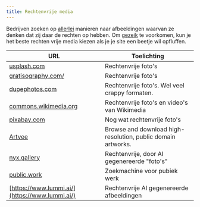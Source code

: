 ```yaml
---
title: Rechtenvrije media
---
```


Bedrijven zoeken op [allerlei](https://permissionmachine.com/) manieren naar afbeeldingen waarvan ze denken dat zij daar de rechten op hebben. Om [gezeik](https://www.haykranen.nl/2021/09/14/geen-plaatjes/) te voorkomen, kun je het beste rechten vrije media kiezen als je je site een beetje wil opfluffen.

| URL                                                    | Toelichting                                                  |
| ------------------------------------------------------ | ------------------------------------------------------------ |
| [usplash.com](https://unsplash.com)                    | Rechtenvrije foto's                                          |
| [gratisography.com/](https://gratisography.com/)       | Rechtenvrije foto's                                          |
| [dupephotos.com](https://dupephotos.com/)              | Rechtenvrije foto's. Wel veel crappy formaten.               |
| [commons.wikimedia.org](https://commons.wikimedia.org) | Rechtenvrije foto's en video's van Wikimedia                 |
| [pixabay.com](https://pixabay.com/nl/)                 | Nog wat rechtenvrije foto's                                  |
| [Artvee](https://artvee.com/)                          | Browse and download high-resolution, public domain artworks. |
| [nyx.gallery](https://nyx.gallery/)                    | Rechtenvrije, door AI gegenereerde "foto's"                  |
| [public.work](https://public.work/)                    | Zoekmachine voor pubiek werk                                 |
| [https://www.lummi.ai/](https://www.lummi.ai/)         | Rechtenvrije AI gegenereerde afbeeldingen                    |
